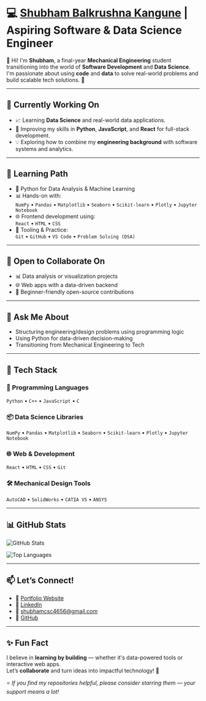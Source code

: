 # 💻 [Shubham Balkrushna Kangune](https://shubhamkangune-portfolio.vercel.app/) | Aspiring Software & Data Science Engineer

👋 Hi! I'm **Shubham**, a final-year **Mechanical Engineering** student transitioning into the world of **Software Development** and **Data Science**. I'm passionate about using **code** and **data** to solve real-world problems and build scalable tech solutions. 🚀

---

## 🔭 Currently Working On

- 📈 Learning **Data Science** and real-world data applications.
- 🧠 Improving my skills in **Python**, **JavaScript**, and **React** for full-stack development.
- 💡 Exploring how to combine my **engineering background** with software systems and analytics.

---

## 🌱 Learning Path

- 🐍 Python for Data Analysis & Machine Learning  
- 📊 Hands-on with:  
  `NumPy` • `Pandas` • `Matplotlib` • `Seaborn` • `Scikit-learn` • `Plotly` • `Jupyter Notebook`  
- 🌐 Frontend development using:  
  `React` • `HTML` • `CSS`  
- 🔧 Tooling & Practice:  
  `Git` • `GitHub` • `VS Code` • `Problem Solving (DSA)`

---

## 🤝 Open to Collaborate On

- 📊 Data analysis or visualization projects  
- 🌐 Web apps with a data-driven backend  
- 🌱 Beginner-friendly open-source contributions  

---

## 💬 Ask Me About

- Structuring engineering/design problems using programming logic  
- Using Python for data-driven decision-making  
- Transitioning from Mechanical Engineering to Tech  

---

## 🚀 Tech Stack

### 🧠 Programming Languages
`Python` • `C++` • `JavaScript` • `C`

### 📦 Data Science Libraries
`NumPy` • `Pandas` • `Matplotlib` • `Seaborn` • `Scikit-learn` • `Plotly` • `Jupyter Notebook`

### 🌐 Web & Development
`React` • `HTML` • `CSS` • `Git`

### 🛠️ Mechanical Design Tools
`AutoCAD` • `SolidWorks` • `CATIA V5` • `ANSYS`

---

## 📊 GitHub Stats
![GitHub Stats](https://github-readme-stats.vercel.app/api?username=shubhamkangune&theme=react&hide_border=false&include_all_commits=true&count_private=true&v=2)

![Top Languages](https://github-readme-stats.vercel.app/api/top-langs/?username=shubhamkangune&theme=react&hide_border=false&layout=compact)


---

## 📫 Let’s Connect!

- 🔗 [Portfolio Website](https://shubhamkangune-portfolio.vercel.app/)  
- 🔗 [LinkedIn](https://www.linkedin.com/in/shubham-kangune-89129324b/)  
- 📧 [shubhamcsc4656@gmail.com](mailto:shubhamcsc4656@gmail.com)  
- 🐙 [GitHub](https://github.com/shubhamkangune)  

---

## ✨ Fun Fact

I believe in **learning by building** — whether it's data-powered tools or interactive web apps.  
Let’s **collaborate** and turn ideas into impactful technology! 🌟  

⭐ *If you find my repositories helpful, please consider starring them — your support means a lot!*  
